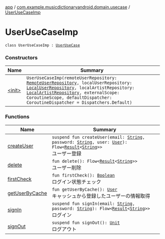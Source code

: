 [app](../../index.md) / [com.example.musicdictionaryandroid.domain.usecase](../index.md) / [UserUseCaseImp](./index.md)

# UserUseCaseImp

`class UserUseCaseImp : `[`UserUseCase`](../-user-use-case/index.md)

### Constructors

| Name | Summary |
|---|---|
| [&lt;init&gt;](-init-.md) | `UserUseCaseImp(remoteUserRepository: `[`RemoteUserRepository`](../../com.example.data.repository/-remote-user-repository/index.md)`, localUserRepository: `[`LocalUserRepository`](../../com.example.data.repository/-local-user-repository/index.md)`, localArtistRepository: `[`LocalArtistRepository`](../../com.example.data.repository/-local-artist-repository/index.md)`, externalScope: CoroutineScope, defaultDispatcher: CoroutineDispatcher = Dispatchers.Default)` |

### Functions

| Name | Summary |
|---|---|
| [createUser](create-user.md) | `suspend fun createUser(email: `[`String`](https://kotlinlang.org/api/latest/jvm/stdlib/kotlin/-string/index.html)`, password: `[`String`](https://kotlinlang.org/api/latest/jvm/stdlib/kotlin/-string/index.html)`, user: `[`User`](../../com.example.domain.model.entity/-user/index.md)`): Flow<`[`Result`](../../com.example.domain.model.value/-result/index.md)`<`[`String`](https://kotlinlang.org/api/latest/jvm/stdlib/kotlin/-string/index.html)`>>`<br>ユーザー登録 |
| [delete](delete.md) | `fun delete(): Flow<`[`Result`](../../com.example.domain.model.value/-result/index.md)`<`[`String`](https://kotlinlang.org/api/latest/jvm/stdlib/kotlin/-string/index.html)`>>`<br>ユーザー削除 |
| [firstCheck](first-check.md) | `fun firstCheck(): `[`Boolean`](https://kotlinlang.org/api/latest/jvm/stdlib/kotlin/-boolean/index.html)<br>ログイン状態チェック |
| [getUserByCache](get-user-by-cache.md) | `fun getUserByCache(): `[`User`](../../com.example.domain.model.entity/-user/index.md)<br>キャッシュから登録したユーザーの情報取得 |
| [signIn](sign-in.md) | `suspend fun signIn(email: `[`String`](https://kotlinlang.org/api/latest/jvm/stdlib/kotlin/-string/index.html)`, password: `[`String`](https://kotlinlang.org/api/latest/jvm/stdlib/kotlin/-string/index.html)`): Flow<`[`Result`](../../com.example.domain.model.value/-result/index.md)`<`[`String`](https://kotlinlang.org/api/latest/jvm/stdlib/kotlin/-string/index.html)`>>`<br>ログイン |
| [signOut](sign-out.md) | `suspend fun signOut(): `[`Unit`](https://kotlinlang.org/api/latest/jvm/stdlib/kotlin/-unit/index.html)<br>ログアウト |

